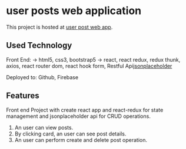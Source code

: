 # user posts web application

This project is hosted at [user post web app](https://users-post.web.app/).

## Used Technology

Front End:
 -> html5, css3, bootstrap5
 -> react, react redux, redux thunk, axios, react router dom, react hook form, Restful Api[jsonplaceholder](https://jsonplaceholder.typicode.com/posts)

Deployed to: Github, Firebase

## Features
Front end Project with create react app and react-redux for state management and jsonplaceholder api for CRUD operations.

1. An user can view posts.
2. By clicking card, an user can see post details.
3. An user can perform create and delete post operation.



